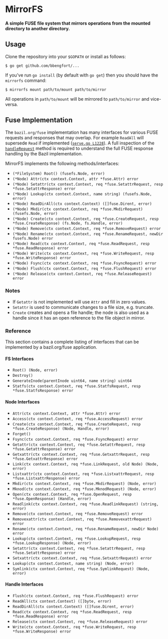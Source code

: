 # MirrorFS

**A simple FUSE file system that mirrors operations from the mounted directory to another directory.**

## Usage

Clone the repository into your `$GOPATH` or install as follows:

```
$ go get github.com/bbengfort/... 
```

If you've run `go install` (by default with `go get`) then you should have the `mirrorfs` command:

```
$ mirrorfs mount path/to/mount path/to/mirror 
```

All operations in `path/to/mount` will be mirrored to `path/to/mirror` and vice-versa. 


## Fuse Implementation

The `bazil.org/fuse` implementation has many interfaces for various FUSE requests and responses that may overlap. For example `ReadAll` will supersede `Read` if implemented ([`serve.go L1228`](https://github.com/bazil/fuse/blob/371fbbdaa8987b715bdd21d6adc4c9b20155f748/fs/serve.go#L1228)). A full inspection of the [`handleRequest`](https://github.com/bazil/fuse/blob/371fbbdaa8987b715bdd21d6adc4c9b20155f748/fs/serve.go#L907) method is required to understand the full FUSE response handling by the Bazil implementation.

MirrorFS implements the following methods/interfaces:

- `(*FileSystem) Root() (fusefs.Node, error)`
- `(*Node) Attr(ctx context.Context, attr *fuse.Attr) error`
- `(*Node) Setattr(ctx context.Context, req *fuse.SetattrRequest, resp *fuse.SetattrResponse) error`
- `(*Node) Lookup(ctx context.Context, name string) (fusefs.Node, error)`
- `(*Node) ReadDirAll(ctx context.Context) ([]fuse.Dirent, error)`
- `(*Node) Mkdir(ctx context.Context, req *fuse.MkdirRequest) (fusefs.Node, error)`
- `(*Node) Create(ctx context.Context, req *fuse.CreateRequest, resp *fuse.CreateResponse) (fs.Node, fs.Handle, error)`
- `(*Node) Remove(ctx context.Context, req *fuse.RemoveRequest) error`
- `(*Node) Rename(ctx context.Context, req *fuse.RenameRequest, newDir fusefs.Node) error`
- `(*Node) Read(ctx context.Context, req *fuse.ReadRequest, resp *fuse.ReadResponse) error`
- `(*Node) Write(ctx context.Context, req *fuse.WriteRequest, resp *fuse.WriteResponse) error`
- `(*Node) Fsync(ctx context.Context, req *fuse.FsyncRequest) error`
- `(*Node) Flush(ctx context.Context, req *fuse.FlushRequest) error`
- `(*Node) Release(ctx context.Context, req *fuse.ReleaseRequest) error`

### Notes

- If `Getattr` is not implemented will use `Attr` and fill in zero values.
- `Setattr` is used to communicate changes to a file size, e.g. truncate.
- `Create` creates and opens a file handle; the node is also used as a handle since it has an open reference to the file object in mirror.

### Reference

This section contains a complete listing of interfaces that can be implemented by a bazil.org/fuse application.

#### FS Interfaces

- `Root() (Node, error)`
- `Destroy()`
- `GenerateInode(parentInode uint64, name string) uint64`
- `Statfs(ctx context.Context, req *fuse.StatfsRequest, resp *fuse.StatfsResponse) error`

#### Node Interfaces

- `Attr(ctx context.Context, attr *fuse.Attr) error`
- `Access(ctx context.Context, req *fuse.AccessRequest) error`
- `Create(ctx context.Context, req *fuse.CreateRequest, resp *fuse.CreateResponse) (Node, Handle, error)`
- `Forget()`
- `Fsync(ctx context.Context, req *fuse.FsyncRequest) error`
- `Getattr(ctx context.Context, req *fuse.GetattrRequest, resp *fuse.GetattrResponse) error`
- `Getxattr(ctx context.Context, req *fuse.GetxattrRequest, resp *fuse.GetxattrResponse) error`
- `Link(ctx context.Context, req *fuse.LinkRequest, old Node) (Node, error)`
- `Listxattr(ctx context.Context, req *fuse.ListxattrRequest, resp *fuse.ListxattrResponse) error`
- `Mkdir(ctx context.Context, req *fuse.MkdirRequest) (Node, error)`
- `Mknod(ctx context.Context, req *fuse.MknodRequest) (Node, error)`
- `Open(ctx context.Context, req *fuse.OpenRequest, resp *fuse.OpenResponse) (Handle, error)`
- `Readlink(ctx context.Context, req *fuse.ReadlinkRequest) (string, error)`
- `Remove(ctx context.Context, req *fuse.RemoveRequest) error`
- `Removexattr(ctx context.Context, req *fuse.RemovexattrRequest) error`
- `Rename(ctx context.Context, req *fuse.RenameRequest, newDir Node) error`
- `Lookup(ctx context.Context, req *fuse.LookupRequest, resp *fuse.LookupResponse) (Node, error)`
- `Setattr(ctx context.Context, req *fuse.SetattrRequest, resp *fuse.SetattrResponse) error`
- `Setxattr(ctx context.Context, req *fuse.SetxattrRequest) error`
- `Lookup(ctx context.Context, name string) (Node, error)`
- `Symlink(ctx context.Context, req *fuse.SymlinkRequest) (Node, error)`

#### Handle Interfaces

- `Flush(ctx context.Context, req *fuse.FlushRequest) error`
- `ReadAll(ctx context.Context) ([]byte, error)`
- `ReadDirAll(ctx context.Context) ([]fuse.Dirent, error)`
- `Read(ctx context.Context, req *fuse.ReadRequest, resp *fuse.ReadResponse) error`
- `Release(ctx context.Context, req *fuse.ReleaseRequest) error`
- `Write(ctx context.Context, req *fuse.WriteRequest, resp *fuse.WriteResponse) error`
